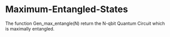 # Maximum-Entangled-States

The function Gen_max_entangle(N) return the N-qbit Quantum Circuit which is maximally entangled.

